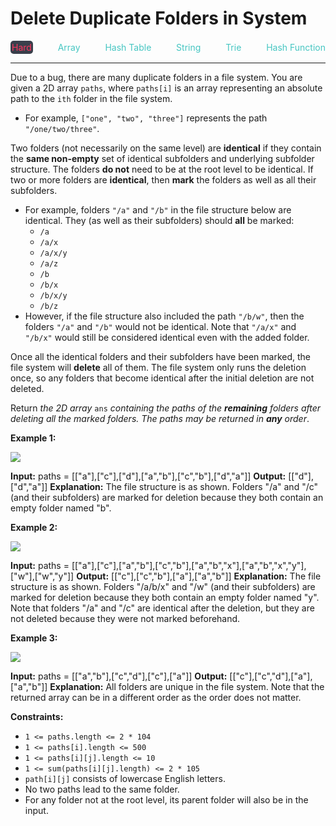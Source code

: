# Delete Duplicate Folders in System

<div style="display: flex; justify-content: space-between; align-items: center">
<div style="color: #ff375f;
padding: 2px; background-color: #3a3f4b; border-radius: 5px;">Hard</div>
<div style="color: #46c6c2">Array</div>
<div style="color: #46c6c2">Hash Table</div>
<div style="color: #46c6c2">String</div>
<div style="color: #46c6c2">Trie</div>
<div style="color: #46c6c2">Hash Function</div>
</div>

---

Due to a bug, there are many duplicate folders in a file system. You are given a 2D array `paths`, where `paths[i]` is an array representing an absolute path to the `ith` folder in the file system.

*   For example, `["one", "two", "three"]` represents the path `"/one/two/three"`.

Two folders (not necessarily on the same level) are **identical** if they contain the **same non-empty** set of identical subfolders and underlying subfolder structure. The folders **do not** need to be at the root level to be identical. If two or more folders are **identical**, then **mark** the folders as well as all their subfolders.

*   For example, folders `"/a"` and `"/b"` in the file structure below are identical. They (as well as their subfolders) should **all** be marked:
    *   `/a`
    *   `/a/x`
    *   `/a/x/y`
    *   `/a/z`
    *   `/b`
    *   `/b/x`
    *   `/b/x/y`
    *   `/b/z`
*   However, if the file structure also included the path `"/b/w"`, then the folders `"/a"` and `"/b"` would not be identical. Note that `"/a/x"` and `"/b/x"` would still be considered identical even with the added folder.

Once all the identical folders and their subfolders have been marked, the file system will **delete** all of them. The file system only runs the deletion once, so any folders that become identical after the initial deletion are not deleted.

Return _the 2D array_ `ans` _containing the paths of the **remaining** folders after deleting all the marked folders. The paths may be returned in **any** order_.

**Example 1:**

![](https://assets.leetcode.com/uploads/2021/07/19/lc-dupfolder1.jpg)

**Input:** paths = \[\["a"\],\["c"\],\["d"\],\["a","b"\],\["c","b"\],\["d","a"\]\]
**Output:** \[\["d"\],\["d","a"\]\]
**Explanation:** The file structure is as shown.
Folders "/a" and "/c" (and their subfolders) are marked for deletion because they both contain an empty
folder named "b".

**Example 2:**

![](https://assets.leetcode.com/uploads/2021/07/19/lc-dupfolder2.jpg)

**Input:** paths = \[\["a"\],\["c"\],\["a","b"\],\["c","b"\],\["a","b","x"\],\["a","b","x","y"\],\["w"\],\["w","y"\]\]
**Output:** \[\["c"\],\["c","b"\],\["a"\],\["a","b"\]\]
**Explanation:** The file structure is as shown. 
Folders "/a/b/x" and "/w" (and their subfolders) are marked for deletion because they both contain an empty folder named "y".
Note that folders "/a" and "/c" are identical after the deletion, but they are not deleted because they were not marked beforehand.

**Example 3:**

![](https://assets.leetcode.com/uploads/2021/07/19/lc-dupfolder3.jpg)

**Input:** paths = \[\["a","b"\],\["c","d"\],\["c"\],\["a"\]\]
**Output:** \[\["c"\],\["c","d"\],\["a"\],\["a","b"\]\]
**Explanation:** All folders are unique in the file system.
Note that the returned array can be in a different order as the order does not matter.

**Constraints:**

*   `1 <= paths.length <= 2 * 104`
*   `1 <= paths[i].length <= 500`
*   `1 <= paths[i][j].length <= 10`
*   `1 <= sum(paths[i][j].length) <= 2 * 105`
*   `path[i][j]` consists of lowercase English letters.
*   No two paths lead to the same folder.
*   For any folder not at the root level, its parent folder will also be in the input.